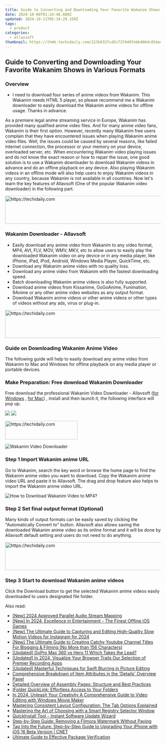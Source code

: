 ```yaml
---
title: Guide to Converting and Downloading Your Favorite Wakanim Shows in Various Formats
date: 2024-10-08T01:24:48.680Z
updated: 2024-10-11T05:34:29.159Z
tags:
  - product
categories:
  - allavsoft
thumbnail: https://thmb.techidaily.com/213b932fcd2c7374497ebb4064c054acfe0cd4d0bb51ae2c7e5af1c110e1b3ef.jpg
---
```


## Guide to Converting and Downloading Your Favorite Wakanim Shows in Various Formats

### Overview

* I need to download four series of anime videos from Wakanim. This Wakanim needs HTML 5 player, so please recommend me a Wakanim downloader to easily download the Wakanim anime videos for offline usage. Thanks in advance.

As a premiere legal anime streaming service in Europe, Wakanim has provided many qualified anime video files. And for many anime video fans, Wakanim is their first option. However, recently many Wakanim free users complain that they have encountered issues when playing Wakanim anime video files. Well, the issues could be caused by several reasons, like failed internet connection, the processor or your memory on your device, overloaded server, etc. When encountering Wakanim video playing issues and do not know the exact reason or how to repair the issue, one good solution is to use a Wakanim downloader to download Wakanim videos in advance and do an offline playback on any device. Also playing Wakanim videos in an offline mode will also help users to enjoy Wakanim videos in any country, because Wakanim is not available in all countries. Now let's learn the key features of Allavsoft (One of the popular Wakanim video downloader) in the following part.

<!-- affiliate ads begin -->
<a href="https://appsumo.8odi.net/c/5597632/2130870/7443" target="_top" id="2130870">
  <img src="//a.impactradius-go.com/display-ad/7443-2130870" border="0" alt="https://techidaily.com" width="728" height="90"/>
</a>
<img height="0" width="0" src="https://appsumo.8odi.net/i/5597632/2130870/7443" style="position:absolute;visibility:hidden;" border="0" />
<!-- affiliate ads end -->

### Wakanim Downloader - Allavsoft

* Easily download any anime video from Wakanim to any video format, MP4, AVI, FLV, MOV, WMV, MKV, etc to allow users to easily play the downloaded Wakanim video on any device or in any media player, like iPhone, iPad, iPod, Android, Windows Media Player, QuickTime, etc.
* Download any Wakanim anime video with no quality loss.
* Download any anime video from Wakanim with the fastest downloading speed.
* Batch downloading Wakanim anime videos is also fully supported.
* Download anime videos from Kissanime, GoGoAnime, Funimation, 9Anime or any other anime video websites as any output format.
* Download Wakanim anime videos or other anime videos or other types of videos without any ads, virus or plug-in.

<!-- affiliate ads begin -->
<a href="https://ephamedtechinc.pxf.io/c/5597632/2123511/26400" target="_top" id="2123511">
  <img src="//a.impactradius-go.com/display-ad/26400-2123511" border="0" alt="https://techidaily.com" width="728" height="90"/>
</a>
<img height="0" width="0" src="https://ephamedtechinc.pxf.io/i/5597632/2123511/26400" style="position:absolute;visibility:hidden;" border="0" />
<!-- affiliate ads end -->

### Guide on Downloading Wakanim Anime Video

The following guide will help to easily download any anime video from Wakanim to Mac and Windows for offline playback on any media player or portable devices.

### Make Preparation: Free download Wakanim Downloader

Free download the professional Wakanim Video Downloader - Allavsoft ([for Windows](https://tools.techidaily.com/allavsoft/products/) , [for Mac](https://tools.techidaily.com/allavsoft/products/)) , install and then launch it, the following interface will pop up.

[![](https://www.allavsoft.com/how-to/../images/how-to/free-download-win.jpg)](https://tools.techidaily.com/allavsoft/products/) [![](https://www.allavsoft.com/how-to/../images/how-to/free-download-mac.jpg)](https://tools.techidaily.com/allavsoft/products/)

<!-- affiliate ads begin -->
<a href="https://25home.pxf.io/c/5597632/2148640/16836" target="_top" id="2148640">
  <img src="//a.impactradius-go.com/display-ad/16836-2148640" border="0" alt="https://techidaily.com" width="234" height="60"/>
</a>
<img height="0" width="0" src="https://25home.pxf.io/i/5597632/2148640/16836" style="position:absolute;visibility:hidden;" border="0" />
<!-- affiliate ads end -->

![Wakanim Video Downloader](https://www.allavsoft.com/how-to/../images/allavsoft/screen-shot-600.jpg)

### Step 1 Import Wakanim anime URL

Go to Wakanim, search the key word or browse the home page to find the Wakanim anime video you want to download. Copy the Wakanim anime video URL and paste it to Allavsoft. The drag and drop feature also helps to import the Wakanim anime video URL.

![How to Download Wakanim Video to MP4?](https://www.allavsoft.com/how-to/../images/how-to/download-rtmp-video/download-rtmp-video.jpg)

### Step 2 Set final output format (Optional)

Many kinds of output formats can be easily saved by clicking the "Automatically Convert to" button. Allavsoft also allows saving the downloaded Wakanim anime video as its online format and it will be done by Allavsoft default setting and users do not need to do anything.

<!-- affiliate ads begin -->
<a href="https://appsumo.8odi.net/c/5597632/2082536/7443" target="_top" id="2082536">
  <img src="//a.impactradius-go.com/display-ad/7443-2082536" border="0" alt="https://techidaily.com" width="728" height="90"/>
</a>
<img height="0" width="0" src="https://appsumo.8odi.net/i/5597632/2082536/7443" style="position:absolute;visibility:hidden;" border="0" />
<!-- affiliate ads end -->

### Step 3 Start to download Wakanim anime videos

Click the Download button to get the selected Wakanim anime videos easily downloaded to users designated file folder.

<ins class="adsbygoogle"
     style="display:block"
     data-ad-format="autorelaxed"
     data-ad-client="ca-pub-7571918770474297"
     data-ad-slot="1223367746"></ins>

<ins class="adsbygoogle"
     style="display:block"
     data-ad-client="ca-pub-7571918770474297"
     data-ad-slot="8358498916"
     data-ad-format="auto"
     data-full-width-responsive="true"></ins>

<span class="atpl-alsoreadstyle">Also read:</span>
<div><ul>
<li><a href="https://visual-screen-recording.techidaily.com/new-2024-approved-parallel-audio-stream-mapping/"><u>[New] 2024 Approved Parallel Audio Stream Mapping</u></a></li>
<li><a href="https://screen-sharing-recording.techidaily.com/new-in-2024-excellence-in-entertainment-the-finest-offline-ios-games/"><u>[New] In 2024, Excellence in Entertainment - The Finest Offline iOS Games</u></a></li>
<li><a href="https://instagram-video-recordings.techidaily.com/new-the-ultimate-guide-to-capturing-and-editing-high-quality-slow-motion-videos-for-instagram-for-2024/"><u>[New] The Ultimate Guide to Capturing and Editing High-Quality Slow Motion Videos for Instagram for 2024</u></a></li>
<li><a href="https://facebook-video-share.techidaily.com/new-the-ultimate-guide-to-creating-catchy-youtube-channel-titles-for-blogging-and-filming-no-more-than-156-characters/"><u>[New] The Ultimate Guide to Creating Catchy Youtube Channel Titles For Blogging & Filming (No More than 156 Characters)</u></a></li>
<li><a href="https://fox-access.techidaily.com/updated-gopro-max-360-vs-hero-11-which-takes-the-lead/"><u>[Updated] GoPro Max 360 vs Hero 11 Which Takes the Lead?</u></a></li>
<li><a href="https://video-capture.techidaily.com/updated-in-2024-visualize-your-browser-trails-our-selection-of-premier-recording-apps/"><u>[Updated] In 2024, Visualize Your Browser Trails Our Selection of Premier Recording Apps</u></a></li>
<li><a href="https://extra-approaches.techidaily.com/updated-masterful-techniques-for-swift-blurring-in-picture-editing/"><u>[Updated] Masterful Techniques for Swift Blurring in Picture Editing</u></a></li>
<li><a href="https://fox-where.techidaily.com/comprehensive-breakdown-of-item-attributes-in-the-details-overview-panel/"><u>Comprehensive Breakdown of Item Attributes in the 'Details' Overview Panel</u></a></li>
<li><a href="https://fox-where.techidaily.com/detailed-overview-of-assembly-pages-structure-and-best-practices/"><u>Detailed Overview of Assembly Pages: Structure and Best Practices</u></a></li>
<li><a href="https://fox-where.techidaily.com/ifolder-quicklink-effortless-access-to-your-folders/"><u>IFolder QuickLink: Effortless Access to Your Folders</u></a></li>
<li><a href="https://smart-video-editing.techidaily.com/in-2024-unleash-your-creativity-a-comprehensive-guide-to-video-editing-with-windows-movie-maker/"><u>In 2024, Unleash Your Creativity A Comprehensive Guide to Video Editing with Windows Movie Maker</u></a></li>
<li><a href="https://fox-where.techidaily.com/mastering-consistent-layout-configuration-the-tab-options-explained/"><u>Mastering Consistent Layout Configuration: The Tab Options Explained</u></a></li>
<li><a href="https://fox-where.techidaily.com/mastering-the-art-of-choosing-with-a-smart-registry-selector-window/"><u>Mastering the Art of Choosing with a Smart Registry Selector Window</u></a></li>
<li><a href="https://fox-where.techidaily.com/quickinstall-tool-instant-software-update-wizard/"><u>QuickInstall Tool - Instant Software Update Wizard</u></a></li>
<li><a href="https://fox-where.techidaily.com/step-by-step-guide-removing-a-filmora-watermark-without-paying/"><u>Step-by-Step Guide: Removing a Filmora Watermark Without Paying</u></a></li>
<li><a href="https://tech-renaissance.techidaily.com/tap-into-the-future-step-by-step-guide-to-upgrading-your-iphone-with-ios-16-beta-version-cnet/"><u>Tap Into the Future: Step-by-Step Guide to Upgrading Your iPhone with iOS 16 Beta Version | CNET</u></a></li>
<li><a href="https://fox-where.techidaily.com/ultimate-guide-to-effective-package-verification/"><u>Ultimate Guide to Effective Package Verification</u></a></li>
</ul></div>

